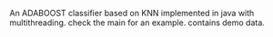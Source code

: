 An ADABOOST classifier based on KNN implemented in java with multithreading.
check the main for an example.
contains demo data.
